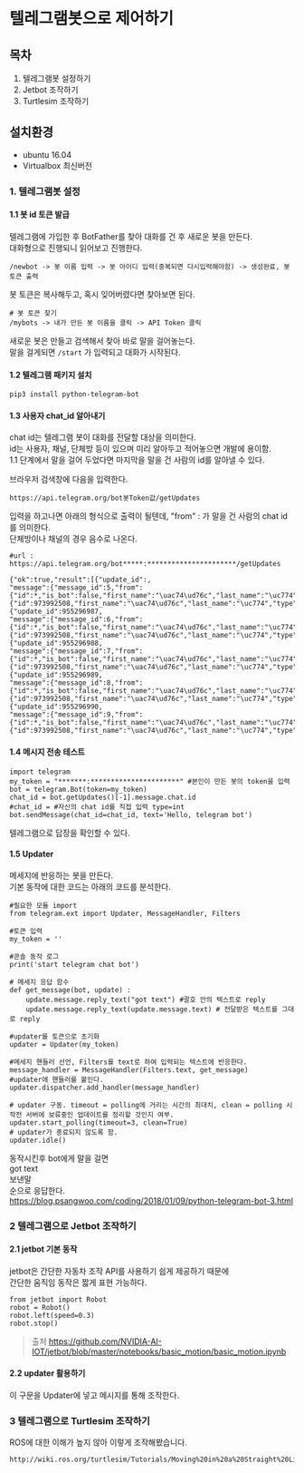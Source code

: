 # 텔레그램봇으로 제어하기

## 목차
1. 텔레그램봇 설정하기
2. Jetbot 조작하기
3. Turtlesim 조작하기

## 설치환경
* ubuntu 16.04
* Virtualbox 최신버전

### 1. 텔레그램봇 설정
#### 1.1 봇 id 토큰 발급
텔레그램에 가입한 후 BotFather를 찾아 대화를 건 후 새로운 봇을 만든다.  
대화형으로 진행되니 읽어보고 진행한다.

```
/newbot -> 봇 이름 입력 -> 봇 아이디 입력(중복되면 다시입력해야함) -> 생성완료, 봇토큰 출력
```
봇 토큰은 복사해두고, 혹시 잊어버렸다면 찾아보면 된다.

```
# 봇 토큰 찾기
/mybots -> 내가 만든 봇 이름을 클릭 -> API Token 클릭
```
새로운 봇은 만들고 검색해서 찾아 바로 말을 걸어놓는다.  
말을 걸게되면 ```/start``` 가 입력되고 대화가 시작된다.


#### 1.2 텔레그램 패키지 설치
```
pip3 install python-telegram-bot
```


#### 1.3 사용자 chat_id 알아내기
chat id는 텔레그램 봇이 대화를 전달할 대상을 의미한다.  
id는 사용자, 채널, 단체방 등이 있으며 미리 알아두고 적어놓으면 개발에 용이함.  
1.1 단계에서 말을 걸어 두었다면 마지막을 말을 건 사람의 id를 알아낼 수 있다.   

브라우저 검색창에 다음을 입력한다.
```
https://api.telegram.org/bot봇Token값/getUpdates
```
입력을 하고나면 아래의 형식으로 출력이 될텐데, "from" : 가 말을 건 사람의 chat id를 의미한다.  
단체방이나 채널의 경우 음수로 나온다.  

```
#url : https://api.telegram.org/bot*****:**********************/getUpdates

{"ok":true,"result":[{"update_id":,
"message":{"message_id":5,"from":{"id":*,"is_bot":false,"first_name":"\uac74\ud76c","last_name":"\uc774","language_code":"ko"},"chat":{"id":973992508,"first_name":"\uac74\ud76c","last_name":"\uc774","type":"private"},"date":1594313686,"text":"sdf"}},{"update_id":955296987,
"message":{"message_id":6,"from":{"id":*,"is_bot":false,"first_name":"\uac74\ud76c","last_name":"\uc774","language_code":"ko"},"chat":{"id":973992508,"first_name":"\uac74\ud76c","last_name":"\uc774","type":"private"},"date":1594313686,"text":"sdf"}},{"update_id":955296988,
"message":{"message_id":7,"from":{"id":*,"is_bot":false,"first_name":"\uac74\ud76c","last_name":"\uc774","language_code":"ko"},"chat":{"id":973992508,"first_name":"\uac74\ud76c","last_name":"\uc774","type":"private"},"date":1594313687,"text":"sdf"}},{"update_id":955296989,
"message":{"message_id":8,"from":{"id":*,"is_bot":false,"first_name":"\uac74\ud76c","last_name":"\uc774","language_code":"ko"},"chat":{"id":973992508,"first_name":"\uac74\ud76c","last_name":"\uc774","type":"private"},"date":1594313687,"text":"sd"}},{"update_id":955296990,
"message":{"message_id":9,"from":{"id":*,"is_bot":false,"first_name":"\uac74\ud76c","last_name":"\uc774","language_code":"ko"},"chat":{"id":973992508,"first_name":"\uac74\ud76c","last_name":"\uc774","type":"private"},"date":1594313688,"text":"f"}}]}
```

#### 1.4 메시지 전송 테스트

```
import telegram
my_token = "*******:**********************" #본인이 만든 봇의 token을 입력
bot = telegram.Bot(token=my_token)
chat_id = bot.getUpdates()[-1].message.chat.id 
#chat_id = #자신의 chat id를 직접 입력 type=int
bot.sendMessage(chat_id=chat_id, text='Hello, telegram bot')
```

텔레그램으로 답장을 확인할 수 있다.

#### 1.5 Updater
메세지에 반응하는 봇을 만든다.  
기본 동작에 대한 코드는 아래의 코드를 분석한다.

```
#필요한 모듈 import
from telegram.ext import Updater, MessageHandler, Filters

#토큰 입력
my_token = ''

#콘솔 동작 로그
print('start telegram chat bot')

# 메세지 응답 함수
def get_message(bot, update) :
    update.message.reply_text("got text") #괄호 안의 텍스트로 reply  
    update.message.reply_text(update.message.text) # 전달받은 텍스트를 그대로 reply
   
#updater를 토큰으로 초기화
updater = Updater(my_token)

#메세지 핸들러 선언, Filters를 text로 하여 입력되는 텍스트에 반응한다.
message_handler = MessageHandler(Filters.text, get_message)
#updater에 핸들러를 붙인다.
updater.dispatcher.add_handler(message_handler)

# updater 구동. timeout = polling에 거리는 시간의 최대치, clean = polling 시작전 서버에 보류중인 업데이트를 정리할 것인지 여부.
updater.start_polling(timeout=3, clean=True)
# updater가 종료되지 않도록 함.
updater.idle()

```
동작시킨후 bot에게 말을 걸면  
got text  
보낸말  
순으로 응답한다.  
https://blog.psangwoo.com/coding/2018/01/09/python-telegram-bot-3.html

### 2 텔레그램으로 Jetbot 조작하기
#### 2.1 jetbot 기본 동작
jetbot은 간단한 자동차 조작 API를 사용하기 쉽게 제공하기 때문에  
간단한 움직임 동작은 짧게 표현 가능하다.
```
from jetbot import Robot
robot = Robot()
robot.left(speed=0.3)
robot.stop()
```
>출처 https://github.com/NVIDIA-AI-IOT/jetbot/blob/master/notebooks/basic_motion/basic_motion.ipynb

#### 2.2 updater 활용하기
이 구문을 Updater에 넣고 메시지를 통해 조작한다.


### 3 텔레그램으로 Turtlesim 조작하기

ROS에 대한 이해가 높지 않아 이렇게 조작해봤습니다. 

```
http://wiki.ros.org/turtlesim/Tutorials/Moving%20in%20a%20Straight%20Line
```

